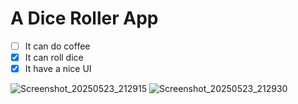 # A Dice Roller App
- [ ] It can do coffee
- [x] It can roll dice
- [x] It have a nice UI

![Screenshot_20250523_212915](https://github.com/user-attachments/assets/b9be8382-b639-49b3-af29-38f2165e5c1f)
![Screenshot_20250523_212930](https://github.com/user-attachments/assets/2a4d8b69-cf8a-437e-a31c-bcc4c3a5e52d)
